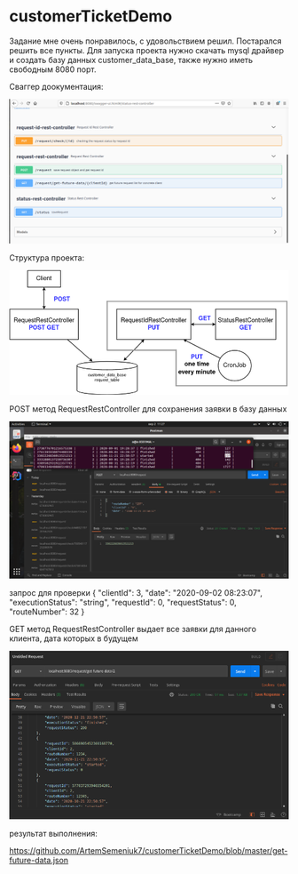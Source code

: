 # customerTicketDemo
Задание мне очень понравилось, с удовольствием решил. Постарался решить все пункты.
Для запуска проекта нужно скачать mysql драйвер и создать базу данных customer_data_base, 
также нужно иметь свободным 8080 порт.


Сваггер доокументация:

![alt text](https://github.com/ArtemSemeniuk7/customerTicketDemo/blob/master/swagger.png)


Структура проекта:

![alt text](https://github.com/ArtemSemeniuk7/customerTicketDemo/blob/master/project.png)


POST метод RequestRestController для сохранения заявки в базу данных

![alt text](https://github.com/ArtemSemeniuk7/customerTicketDemo/blob/master/request-post.png)

запрос для проверки
{
  "clientId": 3,
  "date": "2020-09-02 08:23:07",
  "executionStatus": "string",
  "requestId": 0,
  "requestStatus": 0,
  "routeNumber": 32
}

GET метод RequestRestController выдает все заявки для данного клиента, дата которых в будущем

![alt text](https://github.com/ArtemSemeniuk7/customerTicketDemo/blob/master/request-get-future-data%7Bid%7D.png)

результат выполнения:

https://github.com/ArtemSemeniuk7/customerTicketDemo/blob/master/get-future-data.json
